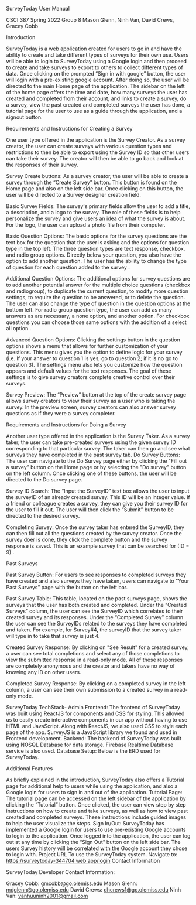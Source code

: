 

SurveyToday
User Manual

CSCI 387
Spring 2022
Group 8
Mason Glenn, Ninh Van, David Crews, Gracey Cobb





Introduction

SurveyToday is a web application created for users to go in and have the ability to create and take different types of surveys for their own use. Users will be able to login to SurveyToday using a Google login and then proceed to create and take surveys to export to others to collect different types of data. Once clicking on the prompted “Sign in with google” button, the user will login with a pre-existing google account. After doing so, the user will be directed to the main Home page of the application. The sidebar on the left of the home page offers the time and date, how many surveys the user has created and completed from their account, and links to create a survey, do a survey, view the past created and completed surveys the user has done, a tutorial page for the user to use as a guide through the application, and a signout button.

Requirements and Instructions for Creating a Survey

One user type offered in the application is the Survey Creator. As a survey creator, the user can create surveys with various question types and restrictions to then be able to export using the Survey ID so that other users can take their survey. The creator will then be able to go back and look at the responses of their survey. 

Survey Create buttons: As a survey creator, the user will be able to create a survey through the “Create Survey” button. This button is found on the Home page and also on the left side bar. Once clicking on this button, the user will be directed to a Survey designer creation field.
 

Basic Survey Fields: The survey's primary fields allow the user to add a title, a description, and a logo to the survey. The role of these fields is to help personalize the survey and give users an idea of what the survey is about. For the logo, the user can upload a photo file from their computer.
  

Basic Question Options: The basic options for the survey questions are the text box for the question that the user is asking and the options for question type in the top left. The three question types are text response, checkbox, and radio group options. Directly below your question, you also have the option to add another question. The user has the ability to change the type of question for each question added to the survey
. 

Additional Question Options: The additional options for survey questions are to add another potential answer for the multiple choice questions (checkbox and radiogroup), to duplicate the current question, to modify more question settings, to require the question to be answered, or to delete the question. The user can also change the type of question in the question options at the bottom left. For radio group question type, the user can add as many answers as are necessary, a none option, and another option. For checkbox questions you can choose those same options with the addition of a select all option
.


Advanced Question Options: Clicking the settings button in the question options shows a menu that allows for further customization of your questions. This menu gives you the option to define logic for your survey (i.e. If your answer to question 1 is yes, go to question 2; if it is no go to question 3). The settings menu also lets you customize how the question appears and default values for the text responses. The goal of these settings is to give survey creators complete creative control over their surveys.


Survey Preview: The “Preview” button at the top of the create survey page allows survey creators to view their survey as a user who is taking the survey. In the preview screen, survey creators can also answer survey questions as if they were a survey completer.
 

Requirements and Instructions for Doing a Survey

Another user type offered in the application is the Survey Taker. As a survey taker, the user can take pre-created surveys using the given survey ID corresponding to that particular survey. The taker can then go and see what surveys they have completed in the past survey tab.
Do Survey Buttons: The user can navigate to the Do Survey page either by clicking the "Fill out a survey" button on the Home page or by selecting the "Do survey" button on the left column. Once clicking one of these buttons, the user will be directed to the Do survey page.
 

Survey ID Search: The “Input the SurveyID” text box allows the user to input the surveyID of an already created survey. This ID will be an integer value. If a friend or colleague creates a survey, they can give you their survey ID for the user to fill it out. The user will then click the “Submit” button to be directed to the desired survey.
 

Completing Survey: Once the survey taker has entered the SurveyID, they can then fill out all the questions created by the survey creator. Once the survey doer is done, they click the complete button and the survey response is saved. This is an example survey that can be searched for (ID = 9)
. 

Past Surveys

Past Survey Button: For users to see responses to completed surveys they have created and also surveys they have taken, users can navigate to "Your Past Surveys” page with the button on the left bar.
 

Past Survey Table: This table, located on the past surveys page, shows the surveys that the user has both created and completed. Under the “Created Surveys” column, the user can see the SurveyID which correlates to their created survey and its responses. Under the “Completed Survey” column the user can see the SurveyIDs related to the surveys they have completed and taken. For example, for Survey#4, the surveyID that the survey taker will type in to take that survey is just 4. 


Created Survey Response: By clicking on "See Result" for a created survey, a user can see total completions and select any of those completions to view the submitted response in a read-only mode. All of these responses are completely anonymous and the creator and takers have no way of knowing any ID on other users. 


Completed Survey Response: By clicking on a completed survey in the left column, a user can see their own submission to a created survey in a read-only mode. 



SurveyToday TechStack- Admin
Frontend: The frontend of SurveyToday was built using ReactJS for components and CSS for styling. This allowed us to easily create interactive components in our app without having to use HTML and JavaScript. Along with ReactJS, we also used CSS to style each page of the app. SurveyJS is a JavaScript library we found and used in Frontend development. 
Backend: The backend of SurveyToday was built using NOSQL Database for data storage. Firebase Realtime Database service is also used.
Database Setup: Below is the ERD used for SurveyToday. 
 

Additional Features

As briefly explained in the introduction, SurveyToday also offers a Tutorial page for additional help to users while using the application, and also a Google login for users to sign in and out of the application.
Tutorial Page: The tutorial page can be accessed on the left sidebar of the application by clicking the “Tutorial”  button. Once clicked, the user can view step by step instructions on how to create and take surveys, as well as how to view past created and completed surveys. These instructions include guided images to help the user visualize the steps. 
Sign In/Out: SurveyToday has implemented a Google login for users to use pre-existing Google accounts to login to the application. Once logged into the application, the user can log out at any time by clicking the “Sign Out” button on the left side bar. The users Survey history will be correlated with the Google account they chose to login with. 
Project URL
    To use the SurveyToday system. Navigate to: 
 	https://surveytoday-344704.web.app/login
Contact Information

SurveyToday Developer Contact Information:

Gracey Cobb: gmcobb@go.olemiss.edu
Mason Glenn: mdglenn@go.olemiss.edu
David Crews: dhcrews1@go.olemiss.edu
Ninh Van: vanhuuninh2001@gmail.com





